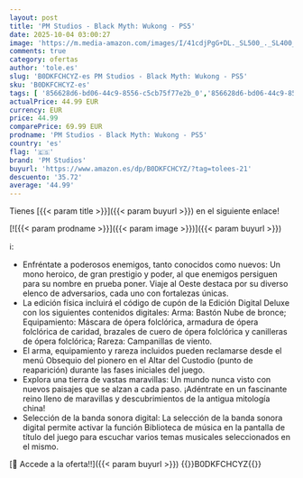 ```yaml
---
layout: post
title: 'PM Studios - Black Myth: Wukong - PS5'
date: 2025-10-04 03:00:27
image: 'https://m.media-amazon.com/images/I/41cdjPgG+DL._SL500_._SL400_.jpg'
comments: true
category: ofertas
author: 'tole.es'
slug: 'B0DKFCHCYZ-es PM Studios - Black Myth: Wukong - PS5'
sku: 'B0DKFCHCYZ-es'
tags: [ '856628d6-bd06-44c9-8556-c5cb75f77e2b_0','856628d6-bd06-44c9-8556-c5cb75f77e2b_2201','856628d6-bd06-44c9-8556-c5cb75f77e2b_3601','Arborist Merchandising Root','Hardware y juegos para PlayStation 5','Juegos para PlayStation 5','Preventa de Videojuegos','Self Service','Special Features Stores','Videojuegos','Videojuegos más esperados','pm studios','ps5','🇪🇸', ]
actualPrice: 44.99 EUR
currency: EUR
price: 44.99
comparePrice: 69.99 EUR
prodname: 'PM Studios - Black Myth: Wukong - PS5'
country: 'es'
flag: '🇪🇸'
brand: 'PM Studios'
buyurl: 'https://www.amazon.es/dp/B0DKFCHCYZ/?tag=tolees-21'
descuento: '35.72'
average: '44.99'
---
```


Tienes [{{< param title >}}]({{< param buyurl >}}) en el siguiente enlace!

[![{{< param prodname >}}]({{< param image >}})]({{< param buyurl >}})

ℹ️:

- Enfréntate a poderosos enemigos, tanto conocidos como nuevos: Un mono heroico, de gran prestigio y poder, al que enemigos persiguen para su nombre en prueba poner. Viaje al Oeste destaca por su diverso elenco de adversarios, cada uno con fortalezas únicas.
- La edición física incluirá el código de cupón de la Edición Digital Deluxe con los siguientes contenidos digitales: Arma: Bastón Nube de bronce; Equipamiento: Máscara de ópera folclórica, armadura de ópera folclórica de caridad, brazales de cuero de ópera folclórica y canilleras de ópera folclórica; Rareza: Campanillas de viento.
- El arma, equipamiento y rareza incluidos pueden reclamarse desde el menú Obsequio del pionero en el Altar del Custodio (punto de reaparición) durante las fases iniciales del juego.
- Explora una tierra de vastas maravillas: Un mundo nunca visto con nuevos paisajes que se alzan a cada paso. ¡Adéntrate en un fascinante reino lleno de maravillas y descubrimientos de la antigua mitología china!
- Selección de la banda sonora digital: La selección de la banda sonora digital permite activar la función Biblioteca de música en la pantalla de título del juego para escuchar varios temas musicales seleccionados en el mismo.

[🛒 Accede a la oferta!!]({{< param buyurl >}})
{{<world>}}B0DKFCHCYZ{{</world>}}
